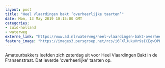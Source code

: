 ```yaml
---
layout: post
title: "Heel Vlaardingen bakt ‘overheerlijke taarten’"
date: Mon, 13 May 2019 10:15:00 GMT
categories: 
- zuid-holland 
- waterweg 
externe_link: "https://www.ad.nl/waterweg/heel-vlaardingen-bakt-overheerlijke-taarten~a226a510/"
feature_image: "https://images3.persgroep.net/rcs/i6FXlJukuVr9sICEgwDPKP_twrw/diocontent/148016759/_fitwidth/400/?appId=21791a8992982cd8da851550a453bd7f&quality=0.7"
---
```


Amateurbakkers leefden zich zaterdag uit voor Heel Vlaardingen Bakt in de Fransenstraat. Dat leverde 'overheerlijke' taarten op.
